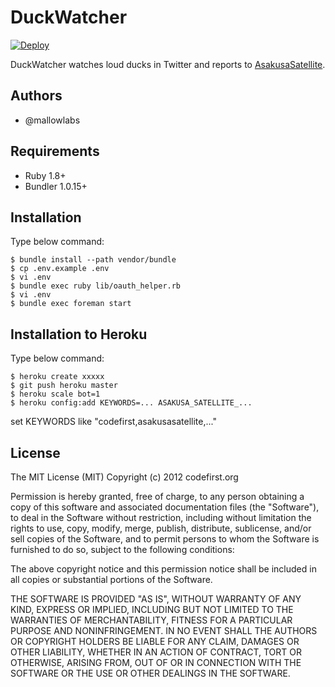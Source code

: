 DuckWatcher
=======================

[![Deploy](https://www.herokucdn.com/deploy/button.png)](https://heroku.com/deploy)

DuckWatcher watches loud ducks in Twitter
and reports to [AsakusaSatellite](http://www.codefirst.org/AsakusaSatellite/).

Authors
-----------------------

 * @mallowlabs

Requirements
-----------------------
 * Ruby 1.8+
 * Bundler 1.0.15+

Installation
-----------------------

Type below command:

    $ bundle install --path vendor/bundle
    $ cp .env.example .env
    $ vi .env
    $ bundle exec ruby lib/oauth_helper.rb
    $ vi .env
    $ bundle exec foreman start

Installation to Heroku
-----------------------

Type below command:

    $ heroku create xxxxx
    $ git push heroku master
    $ heroku scale bot=1
    $ heroku config:add KEYWORDS=... ASAKUSA_SATELLITE_...

set KEYWORDS like "codefirst,asakusasatellite,..."

License
-----------------------

The MIT License (MIT) Copyright (c) 2012 codefirst.org

Permission is hereby granted, free of charge, to any person obtaining a copy of this software and associated documentation files (the "Software"), to deal in the Software without restriction, including without limitation the rights to use, copy, modify, merge, publish, distribute, sublicense, and/or sell copies of the Software, and to permit persons to whom the Software is furnished to do so, subject to the following conditions:

The above copyright notice and this permission notice shall be included in all copies or substantial portions of the Software.

THE SOFTWARE IS PROVIDED "AS IS", WITHOUT WARRANTY OF ANY KIND, EXPRESS OR IMPLIED, INCLUDING BUT NOT LIMITED TO THE WARRANTIES OF MERCHANTABILITY, FITNESS FOR A PARTICULAR PURPOSE AND NONINFRINGEMENT. IN NO EVENT SHALL THE AUTHORS OR COPYRIGHT HOLDERS BE LIABLE FOR ANY CLAIM, DAMAGES OR OTHER LIABILITY, WHETHER IN AN ACTION OF CONTRACT, TORT OR OTHERWISE, ARISING FROM, OUT OF OR IN CONNECTION WITH THE SOFTWARE OR THE USE OR OTHER DEALINGS IN THE SOFTWARE.

